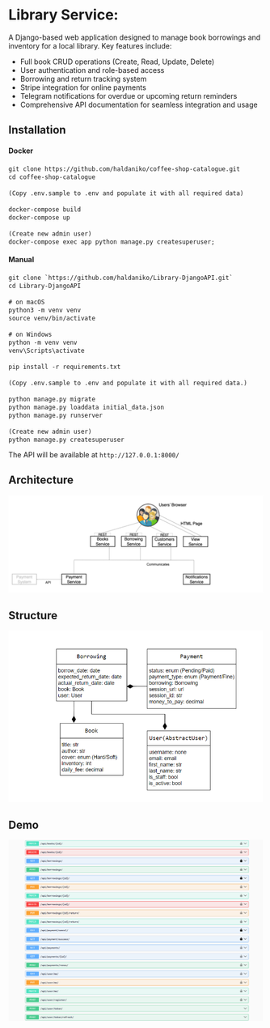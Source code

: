 # Library Service:

A Django-based web application designed to manage book borrowings and inventory for a local library. Key features include:

- Full book CRUD operations (Create, Read, Update, Delete)
- User authentication and role-based access
- Borrowing and return tracking system
- Stripe integration for online payments
- Telegram notifications for overdue or upcoming return reminders
- Comprehensive API documentation for seamless integration and usage

## Installation
#### Docker 
```
git clone https://github.com/haldaniko/coffee-shop-catalogue.git
cd coffee-shop-catalogue

(Copy .env.sample to .env and populate it with all required data)

docker-compose build
docker-compose up

(Create new admin user)
docker-compose exec app python manage.py createsuperuser;
```


#### Manual
```
git clone `https://github.com/haldaniko/Library-DjangoAPI.git`
cd Library-DjangoAPI

# on macOS
python3 -m venv venv
source venv/bin/activate

# on Windows
python -m venv venv
venv\Scripts\activate

pip install -r requirements.txt

(Copy .env.sample to .env and populate it with all required data.)

python manage.py migrate
python manage.py loaddata initial_data.json
python manage.py runserver

(Create new admin user)
python manage.py createsuperuser
```

The API will be available at `http://127.0.0.1:8000/`

## Architecture

![Architecture.png](Architecture.png)

## Structure

![structure.png](structure.png)

## Demo
![demo.png](demo.png)